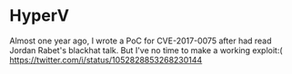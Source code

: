 # HyperV
Almost one year ago, I wrote a PoC for CVE-2017-0075 after had read Jordan Rabet's blackhat talk. But I've no time to make a working exploit:(
https://twitter.com/i/status/1052828853268230144

